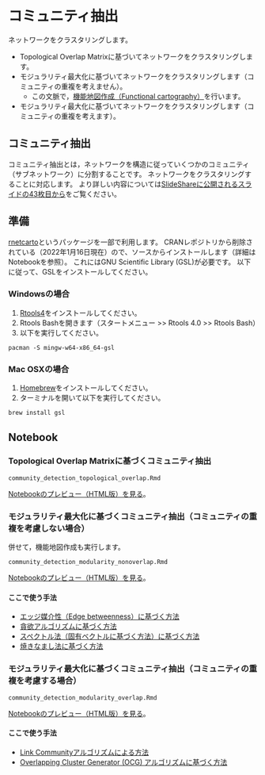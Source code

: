 # コミュニティ抽出
ネットワークをクラスタリングします。
* Topological Overlap Matrixに基づいてネットワークをクラスタリングします。
* モジュラリティ最大化に基づいてネットワークをクラスタリングします（コミュニティの重複を考えません）。
  * この文脈で，[機能地図作成（Functional cartography）](https://www.ncbi.nlm.nih.gov/pmc/articles/PMC2175124/)を行います。
* モジュラリティ最大化に基づいてネットワークをクラスタリングします（コミュニティの重複を考えます）。

## コミュニティ抽出
コミュニティ抽出とは，ネットワークを構造に従っていくつかのコミュニティ（サブネットワーク）に分割することです。
ネットワークをクラスタリングすることに対応します。
より詳しい内容については[SlideShareに公開されるスライドの43枚目から](https://www.slideshare.net/kztakemoto/r-seminar-on-igraph)をご覧ください。

## 準備
[rnetcarto](https://cran.r-project.org/web/packages/rnetcarto/index.html)というパッケージを一部で利用します。
CRANレポジトリから削除されている（2022年1月16日現在）ので、ソースからインストールします（詳細はNotebookを参照）。
これにはGNU Scientific Library (GSL)が必要です。
以下に従って、GSLをインストールしてください。

### Windowsの場合
1. [Rtools4](https://cran.r-project.org/bin/windows/Rtools/rtools40.html)をインストールしてください。
1. Rtools Bashを開きます（スタートメニュー >> Rtools 4.0 >> Rtools Bash）
1. 以下を実行してください。
```
pacman -S mingw-w64-x86_64-gsl
```

### Mac OSXの場合
1. [Homebrew](https://brew.sh/index_ja)をインストールしてください。
1. ターミナルを開いて以下を実行してください。
```
brew install gsl
```

## Notebook
### Topological Overlap Matrixに基づくコミュニティ抽出
```
community_detection_topological_overlap.Rmd
```
[Notebookのプレビュー（HTML版）を見る](https://kztakemoto.github.io/network-analysis-in-biology/community_detection/community_detection_topological_overlap.nb.html)。

### モジュラリティ最大化に基づくコミュニティ抽出（コミュニティの重複を考慮しない場合）
併せて，機能地図作成も実行します。
```
community_detection_modularity_nonoverlap.Rmd
```
[Notebookのプレビュー（HTML版）を見る](https://kztakemoto.github.io/network-analysis-in-biology/community_detection/community_detection_modularity_nonoverlap.nb.html)。

#### ここで使う手法
* [エッジ媒介性（Edge betweenness）に基づく方法](http://samoa.santafe.edu/media/workingpapers/01-12-077.pdf)
* [貪欲アルゴリズムに基づく方法](https://arxiv.org/abs/cond-mat/0408187)
* [スペクトル法（固有ベクトルに基づく方法）に基づく方法](https://arxiv.org/abs/physics/0602124)
* [焼きなまし法に基づく方法](https://www.ncbi.nlm.nih.gov/pmc/articles/PMC2175124/)


### モジュラリティ最大化に基づくコミュニティ抽出（コミュニティの重複を考慮する場合）
```
community_detection_modularity_overlap.Rmd
```
[Notebookのプレビュー（HTML版）を見る](https://kztakemoto.github.io/network-analysis-in-biology/community_detection/community_detection_modularity_overlap.nb.html)。

#### ここで使う手法
* [Link Communityアルゴリズムによる方法](https://arxiv.org/abs/0903.3178)
* [Overlapping Cluster Generator (OCG) アルゴリズムに基づく方法](https://www.ncbi.nlm.nih.gov/pmc/articles/PMC3244771/)


